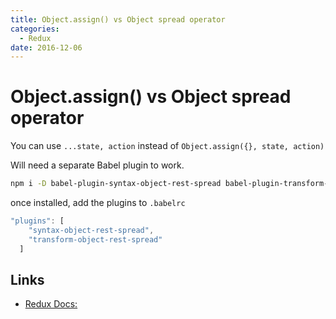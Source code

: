 ```yaml
---
title: Object.assign() vs Object spread operator
categories: 
  - Redux
date: 2016-12-06
---
```


# Object.assign() vs Object spread operator

You can use `...state, action` instead of `Object.assign({}, state, action)`

Will need a separate Babel plugin to work. 

```bash
npm i -D babel-plugin-syntax-object-rest-spread babel-plugin-transform-object-rest-spread
```
once installed, add the plugins to `.babelrc`

```javascript
"plugins": [
	"syntax-object-rest-spread",
  	"transform-object-rest-spread"
  ]
```


Links
---
- [Redux Docs: ](http://redux.js.org/docs/recipes/UsingObjectSpreadOperator.html)